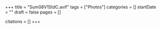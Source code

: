 +++
title = "Sum08V1StdC.avif"
tags = ["Photos"]
categories = []
startDate = ""
draft = false
pages = []

citations = []
+++
